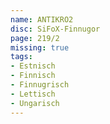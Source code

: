 ```yaml
---
name: ANTIKRO2
disc: SiFoX-Finnugor
page: 219/2
missing: true
tags:
- Estnisch
- Finnisch
- Finnugrisch
- Lettisch
- Ungarisch
---
```

